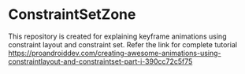 # ConstraintSetZone
This repository is created for explaining keyframe animations using constraint layout and constraint set.
 Refer the link for complete tutorial
https://proandroiddev.com/creating-awesome-animations-using-constraintlayout-and-constraintset-part-i-390cc72c5f75
